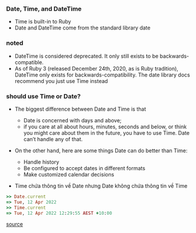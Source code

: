 ### Date, Time, and DateTime

- Time is built-in to Ruby
- Date and DateTime come from the standard library date


### noted

- DateTime is considered deprecated. It only still exists to be backwards-compatible.
- As of Ruby 3 (released December 24th, 2020, as is Ruby tradition),
DateTime only exists for backwards-compatibility. The date library docs recommend you
just use Time instead


### should use Time or Date?

- The biggest difference between Date and Time is that
	+ Date is concerned with days and above;
	+ if you care at all about hours, minutes, seconds and below, or think you might care about them in the future, you have to use Time. Date can’t handle any of that.

- On the other hand, here are some things Date can do better than Time:
	+ Handle history
	+ Be configured to accept dates in different formats
	+ Make customized calendar decisions

- Time chứa thông tin về Date nhưng Date không chứa thông tin về Time

```ruby
>> Date.current
=> Tue, 12 Apr 2022
>> Time.current
=> Tue, 12 Apr 2022 12:29:55 AEST +10:00
```

[source](https://medium.com/swlh/should-i-use-date-time-or-datetime-in-ruby-and-rails-9372ad20ca4f)
